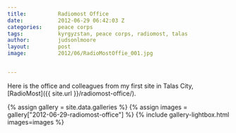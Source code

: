 ```yaml
---
title:			Radiomost Office
date:			2012-06-29 06:42:03 Z
categories:		peace corps
tags:			kyrgyzstan, peace corps, radiomost, talas
author:			judsonlmoore
layout:			post
image:			2012/06/RadioMostOffie_001.jpg


---
```


Here is the office and colleagues from my first site in Talas City, [RadioMost]({{ site.url }}/radiomost-office/).

{% assign gallery = site.data.galleries %}
{% assign images = gallery["2012-06-29-radiomost-office"] %}
{% include gallery-lightbox.html images=images %}
